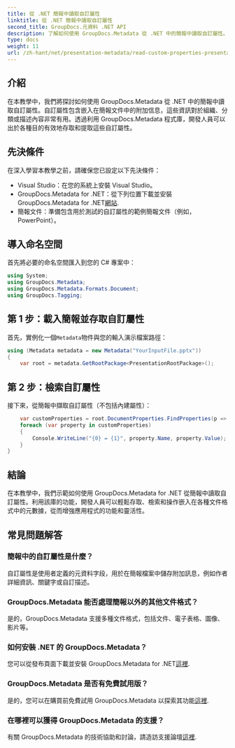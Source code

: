 ```yaml
---
title: 從 .NET 簡報中讀取自訂屬性
linktitle: 從 .NET 簡報中讀取自訂屬性
second_title: GroupDocs.元資料 .NET API
description: 了解如何使用 GroupDocs.Metadata 從 .NET 中的簡報中讀取自訂屬性。有效地存取和檢索元資料。
type: docs
weight: 11
url: /zh-hant/net/presentation-metadata/read-custom-properties-presentations/
---
```

## 介紹
在本教學中，我們將探討如何使用 GroupDocs.Metadata 從 .NET 中的簡報中讀取自訂屬性。自訂屬性包含嵌入在簡報文件中的附加信息，這些資訊對於組織、分類或描述內容非常有用。透過利用 GroupDocs.Metadata 程式庫，開發人員可以出於各種目的有效地存取和提取這些自訂屬性。
## 先決條件
在深入學習本教學之前，請確保您已設定以下先決條件：
- Visual Studio：在您的系統上安裝 Visual Studio。
-  GroupDocs.Metadata for .NET：從下列位置下載並安裝 GroupDocs.Metadata for .NET[網站](https://releases.groupdocs.com/metadata/net/).
- 簡報文件：準備包含用於測試的自訂屬性的範例簡報文件（例如，PowerPoint）。

## 導入命名空間
首先將必要的命名空間匯入到您的 C# 專案中：
```csharp
using System;
using GroupDocs.Metadata;
using GroupDocs.Metadata.Formats.Document;
using GroupDocs.Tagging;
```
## 第 1 步：載入簡報並存取自訂屬性
首先，實例化一個`Metadata`物件與您的輸入演示檔案路徑：
```csharp
using (Metadata metadata = new Metadata("YourInputFile.pptx"))
{
    var root = metadata.GetRootPackage<PresentationRootPackage>();
```
## 第 2 步：檢索自訂屬性
接下來，從簡報中擷取自訂屬性（不包括內建屬性）：
```csharp
    var customProperties = root.DocumentProperties.FindProperties(p => !p.Tags.Contains(Tags.Document.BuiltIn));
    foreach (var property in customProperties)
    {
        Console.WriteLine("{0} = {1}", property.Name, property.Value);
    }
}
```

## 結論
在本教學中，我們示範如何使用 GroupDocs.Metadata for .NET 從簡報中讀取自訂屬性。利用該庫的功能，開發人員可以輕鬆存取、檢索和操作嵌入在各種文件格式中的元數據，從而增強應用程式的功能和靈活性。

## 常見問題解答
### 簡報中的自訂屬性是什麼？
自訂屬性是使用者定義的元資料字段，用於在簡報檔案中儲存附加訊息，例如作者詳細資訊、關鍵字或自訂描述。
### GroupDocs.Metadata 能否處理簡報以外的其他文件格式？
是的，GroupDocs.Metadata 支援多種文件格式，包括文件、電子表格、圖像、影片等。
### 如何安裝 .NET 的 GroupDocs.Metadata？
您可以從發布頁面下載並安裝 GroupDocs.Metadata for .NET[這裡](https://releases.groupdocs.com/metadata/net/).
### GroupDocs.Metadata 是否有免費試用版？
是的，您可以在購買前免費試用 GroupDocs.Metadata 以探索其功能[這裡](https://releases.groupdocs.com/).
### 在哪裡可以獲得 GroupDocs.Metadata 的支援？
有關 GroupDocs.Metadata 的技術協助和討論，請造訪支援論壇[這裡](https://forum.groupdocs.com/c/metadata/14).